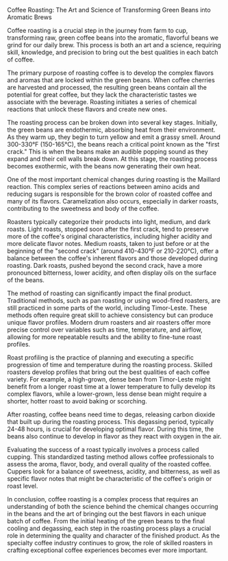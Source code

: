 Coffee Roasting: The Art and Science of Transforming Green Beans into Aromatic Brews

Coffee roasting is a crucial step in the journey from farm to cup, transforming raw, green coffee beans into the aromatic, flavorful beans we grind for our daily brew. This process is both an art and a science, requiring skill, knowledge, and precision to bring out the best qualities in each batch of coffee.

The primary purpose of roasting coffee is to develop the complex flavors and aromas that are locked within the green beans. When coffee cherries are harvested and processed, the resulting green beans contain all the potential for great coffee, but they lack the characteristic tastes we associate with the beverage. Roasting initiates a series of chemical reactions that unlock these flavors and create new ones.

The roasting process can be broken down into several key stages. Initially, the green beans are endothermic, absorbing heat from their environment. As they warm up, they begin to turn yellow and emit a grassy smell. Around 300-330°F (150-165°C), the beans reach a critical point known as the "first crack." This is when the beans make an audible popping sound as they expand and their cell walls break down. At this stage, the roasting process becomes exothermic, with the beans now generating their own heat.

One of the most important chemical changes during roasting is the Maillard reaction. This complex series of reactions between amino acids and reducing sugars is responsible for the brown color of roasted coffee and many of its flavors. Caramelization also occurs, especially in darker roasts, contributing to the sweetness and body of the coffee.

Roasters typically categorize their products into light, medium, and dark roasts. Light roasts, stopped soon after the first crack, tend to preserve more of the coffee's original characteristics, including higher acidity and more delicate flavor notes. Medium roasts, taken to just before or at the beginning of the "second crack" (around 410-430°F or 210-220°C), offer a balance between the coffee's inherent flavors and those developed during roasting. Dark roasts, pushed beyond the second crack, have a more pronounced bitterness, lower acidity, and often display oils on the surface of the beans.

The method of roasting can significantly impact the final product. Traditional methods, such as pan roasting or using wood-fired roasters, are still practiced in some parts of the world, including Timor-Leste. These methods often require great skill to achieve consistency but can produce unique flavor profiles. Modern drum roasters and air roasters offer more precise control over variables such as time, temperature, and airflow, allowing for more repeatable results and the ability to fine-tune roast profiles.

Roast profiling is the practice of planning and executing a specific progression of time and temperature during the roasting process. Skilled roasters develop profiles that bring out the best qualities of each coffee variety. For example, a high-grown, dense bean from Timor-Leste might benefit from a longer roast time at a lower temperature to fully develop its complex flavors, while a lower-grown, less dense bean might require a shorter, hotter roast to avoid baking or scorching.

After roasting, coffee beans need time to degas, releasing carbon dioxide that built up during the roasting process. This degassing period, typically 24-48 hours, is crucial for developing optimal flavor. During this time, the beans also continue to develop in flavor as they react with oxygen in the air.

Evaluating the success of a roast typically involves a process called cupping. This standardized tasting method allows coffee professionals to assess the aroma, flavor, body, and overall quality of the roasted coffee. Cuppers look for a balance of sweetness, acidity, and bitterness, as well as specific flavor notes that might be characteristic of the coffee's origin or roast level.

In conclusion, coffee roasting is a complex process that requires an understanding of both the science behind the chemical changes occurring in the beans and the art of bringing out the best flavors in each unique batch of coffee. From the initial heating of the green beans to the final cooling and degassing, each step in the roasting process plays a crucial role in determining the quality and character of the finished product. As the specialty coffee industry continues to grow, the role of skilled roasters in crafting exceptional coffee experiences becomes ever more important.